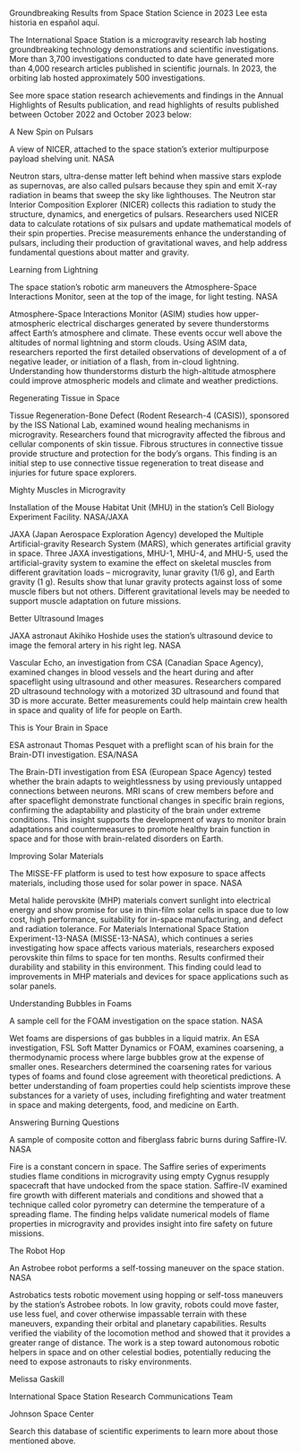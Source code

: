 Groundbreaking Results from Space Station Science in 2023 
 Lee esta historia en español aquí.

The International Space Station is a microgravity research lab hosting groundbreaking technology demonstrations and scientific investigations. More than 3,700 investigations conducted to date have generated more than 4,000 research articles published in scientific journals. In 2023, the orbiting lab hosted approximately 500 investigations.

See more space station research achievements and findings in the Annual Highlights of Results publication, and read highlights of results published between October 2022 and October 2023 below:

A New Spin on Pulsars

A view of NICER, attached to the space station’s exterior multipurpose payload shelving unit. NASA

Neutron stars, ultra-dense matter left behind when massive stars explode as supernovas, are also called pulsars because they spin and emit X-ray radiation in beams that sweep the sky like lighthouses. The Neutron star Interior Composition Explorer (NICER) collects this radiation to study the structure, dynamics, and energetics of pulsars. Researchers used NICER data to calculate rotations of six pulsars and update mathematical models of their spin properties. Precise measurements enhance the understanding of pulsars, including their production of gravitational waves, and help address fundamental questions about matter and gravity.

Learning from Lightning

The space station’s robotic arm maneuvers the Atmosphere-Space Interactions Monitor, seen at the top of the image, for light testing. NASA

Atmosphere-Space Interactions Monitor (ASIM) studies how upper-atmospheric electrical discharges generated by severe thunderstorms affect Earth’s atmosphere and climate. These events occur well above the altitudes of normal lightning and storm clouds. Using ASIM data, researchers reported the first detailed observations of development of a of negative leader, or initiation of a flash, from in-cloud lightning. Understanding how thunderstorms disturb the high-altitude atmosphere could improve atmospheric models and climate and weather predictions.

Regenerating Tissue in Space

Tissue Regeneration-Bone Defect (Rodent Research-4 (CASIS)), sponsored by the ISS National Lab, examined wound healing mechanisms in microgravity. Researchers found that microgravity affected the fibrous and cellular components of skin tissue. Fibrous structures in connective tissue provide structure and protection for the body’s organs. This finding is an initial step to use connective tissue regeneration to treat disease and injuries for future space explorers.

Mighty Muscles in Microgravity

Installation of the Mouse Habitat Unit (MHU) in the station’s Cell Biology Experiment Facility. NASA/JAXA

JAXA (Japan Aerospace Exploration Agency) developed the Multiple Artificial-gravity Research System (MARS), which generates artificial gravity in space. Three JAXA investigations, MHU-1, MHU-4, and MHU-5, used the artificial-gravity system to examine the effect on skeletal muscles from different gravitation loads – microgravity, lunar gravity (1/6 g), and Earth gravity (1 g). Results show that lunar gravity protects against loss of some muscle fibers but not others. Different gravitational levels may be needed to support muscle adaptation on future missions.

Better Ultrasound Images

JAXA astronaut Akihiko Hoshide uses the station’s ultrasound device to image the femoral artery in his right leg. NASA

Vascular Echo, an investigation from CSA (Canadian Space Agency), examined changes in blood vessels and the heart during and after spaceflight using ultrasound and other measures. Researchers compared 2D ultrasound technology with a motorized 3D ultrasound and found that 3D is more accurate. Better measurements could help maintain crew health in space and quality of life for people on Earth.

This is Your Brain in Space

ESA astronaut Thomas Pesquet with a preflight scan of his brain for the Brain-DTI investigation. ESA/NASA

The Brain-DTI investigation from ESA (European Space Agency) tested whether the brain adapts to weightlessness by using previously untapped connections between neurons. MRI scans of crew members before and after spaceflight demonstrate functional changes in specific brain regions, confirming the adaptability and plasticity of the brain under extreme conditions. This insight supports the development of ways to monitor brain adaptations and countermeasures to promote healthy brain function in space and for those with brain-related disorders on Earth.

Improving Solar Materials

The MISSE-FF platform is used to test how exposure to space affects materials, including those used for solar power in space. NASA

Metal halide perovskite (MHP) materials convert sunlight into electrical energy and show promise for use in thin-film solar cells in space due to low cost, high performance, suitability for in-space manufacturing, and defect and radiation tolerance. For Materials International Space Station Experiment-13-NASA (MISSE-13-NASA), which continues a series investigating how space affects various materials, researchers exposed perovskite thin films to space for ten months. Results confirmed their durability and stability in this environment. This finding could lead to improvements in MHP materials and devices for space applications such as solar panels.

Understanding Bubbles in Foams

A sample cell for the FOAM investigation on the space station. NASA

Wet foams are dispersions of gas bubbles in a liquid matrix. An ESA investigation, FSL Soft Matter Dynamics or FOAM, examines coarsening, a thermodynamic process where large bubbles grow at the expense of smaller ones. Researchers determined the coarsening rates for various types of foams and found close agreement with theoretical predictions. A better understanding of foam properties could help scientists improve these substances for a variety of uses, including firefighting and water treatment in space and making detergents, food, and medicine on Earth.

Answering Burning Questions

A sample of composite cotton and fiberglass fabric burns during Saffire-IV. NASA

Fire is a constant concern in space. The Saffire series of experiments studies flame conditions in microgravity using empty Cygnus resupply spacecraft that have undocked from the space station. Saffire-IV examined fire growth with different materials and conditions and showed that a technique called color pyrometry can determine the temperature of a spreading flame. The finding helps validate numerical models of flame properties in microgravity and provides insight into fire safety on future missions.

The Robot Hop

An Astrobee robot performs a self-tossing maneuver on the space station. NASA

Astrobatics tests robotic movement using hopping or self-toss maneuvers by the station’s Astrobee robots. In low gravity, robots could move faster, use less fuel, and cover otherwise impassable terrain with these maneuvers, expanding their orbital and planetary capabilities. Results verified the viability of the locomotion method and showed that it provides a greater range of distance. The work is a step toward autonomous robotic helpers in space and on other celestial bodies, potentially reducing the need to expose astronauts to risky environments.

Melissa Gaskill

International Space Station Research Communications Team

Johnson Space Center

Search this database of scientific experiments to learn more about those mentioned above.
